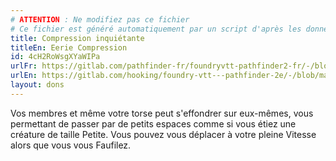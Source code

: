 ```yaml
---
# ATTENTION : Ne modifiez pas ce fichier
# Ce fichier est généré automatiquement par un script d'après les données du module Foundry VTT officiel et de sa traduction
title: Compression inquiétante
titleEn: Eerie Compression
id: 4cH2RoWsgXYaWIPa
urlFr: https://gitlab.com/pathfinder-fr/foundryvtt-pathfinder2-fr/-/blob/master/data/feats/4cH2RoWsgXYaWIPa.htm
urlEn: https://gitlab.com/hooking/foundry-vtt---pathfinder-2e/-/blob/master/packs/data/feats.db/eerie-compression.json
layout: dons
---
```

Vos membres et même votre torse peut s'effondrer sur eux-mêmes, vous permettant de passer par de petits espaces  comme si vous étiez une créature de taille Petite. Vous pouvez vous déplacer à votre pleine Vitesse alors que vous vous Faufilez.
